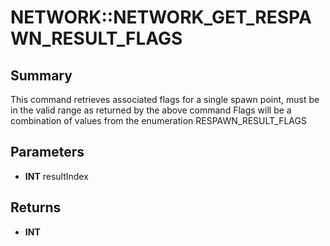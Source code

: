 # NETWORK::NETWORK_GET_RESPAWN_RESULT_FLAGS

## Summary
This command retrieves associated flags for a single spawn point, must be in the valid range as returned by the above command
Flags will be a combination of values from the enumeration RESPAWN_RESULT_FLAGS

## Parameters
* **INT** resultIndex

## Returns
* **INT**